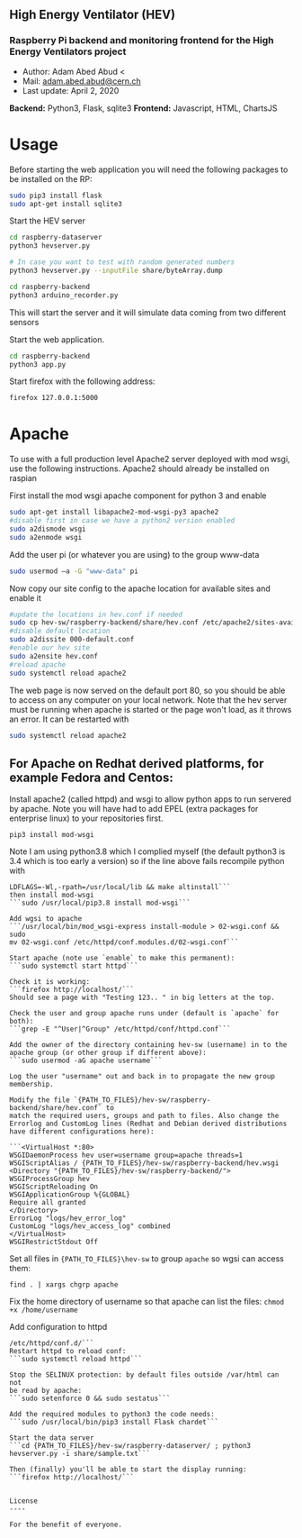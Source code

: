 ## High Energy Ventilator (HEV)

### Raspberry Pi backend and monitoring frontend for the High Energy Ventilators project 

- Author: Adam Abed Abud <
- Mail: adam.abed.abud@cern.ch
- Last update: April 2, 2020


**Backend:** Python3, Flask, sqlite3 
**Frontend:** Javascript, HTML, ChartsJS


# Usage
Before starting the web application you will need the following packages to be installed on the RP:

```sh
sudo pip3 install flask
sudo apt-get install sqlite3
```

Start the HEV server

```sh
cd raspberry-dataserver
python3 hevserver.py

# In case you want to test with random generated numbers
python3 hevserver.py --inputFile share/byteArray.dump
```


```sh
cd raspberry-backend
python3 arduino_recorder.py
```
This will start the server and it will simulate data coming from two different sensors



Start the web application. 

```sh
cd raspberry-backend
python3 app.py
```

Start firefox with the following address:

```sh
firefox 127.0.0.1:5000
```



# Apache
To use with a full production level Apache2 server deployed with mod wsgi, 
use the following instructions. Apache2 should already be installed on raspian

First install the mod wsgi apache component for python 3 and enable
```sh
sudo apt-get install libapache2-mod-wsgi-py3 apache2
#disable first in case we have a python2 version enabled
sudo a2dismode wsgi
sudo a2enmode wsgi
```

Add the user pi (or whatever you are using) to the group www-data

```sh
sudo usermod –a -G "www-data" pi
```

Now copy our site config to the apache location for available sites and enable it
```sh
#update the locations in hev.conf if needed
sudo cp hev-sw/raspberry-backend/share/hev.conf /etc/apache2/sites-available/
#disable default location
sudo a2dissite 000-default.conf
#enable our hev site
sudo a2ensite hev.conf
#reload apache
sudo systemctl reload apache2
```
The web page is now served on the default port 80, so you should be able to access on any computer on your local network.
Note that the hev server must be running when apache is started or the page won't load, as it throws an error. It can be restarted with
```sh
sudo systemctl reload apache2
```

## For Apache on Redhat derived platforms, for example Fedora and Centos: 

Install apache2 (called httpd) and wsgi to allow python apps to run 
servered by apache. Note you will have had to add EPEL (extra packages 
for enterprise linux) to your repositories first. 

```sudo yum install httpd httpd-devel 
pip3 install mod-wsgi 
``` 

Note I am using python3.8 which I complied myself (the default python3 
is 3.4 which is too early a version) so if the line above fails 
recompile python with 

``` ./configure --enable-shared --prefix=/usr/local 
LDFLAGS=-Wl,-rpath=/usr/local/lib && make altinstall``` 
then install mod-wsgi 
```sudo /usr/local/pip3.8 install mod-wsgi``` 

Add wgsi to apache 
```/usr/local/bin/mod_wsgi-express install-module > 02-wsgi.conf && sudo 
mv 02-wsgi.conf /etc/httpd/conf.modules.d/02-wsgi.conf``` 

Start apache (note use `enable` to make this permanent): 
```sudo systemctl start httpd``` 

Check it is working: 
```firefox http://localhost/``` 
Should see a page with "Testing 123.. " in big letters at the top. 

Check the user and group apache runs under (default is `apache` for both): 
```grep -E "^User|^Group" /etc/httpd/conf/httpd.conf``` 

Add the owner of the directory containing hev-sw (username) in to the 
apache group (or other group if different above): 
```sudo usermod -aG apache username``` 

Log the user "username" out and back in to propagate the new group 
membership. 

Modify the file `{PATH_TO_FILES}/hev-sw/raspberry-backend/share/hev.conf` to 
match the required users, groups and path to files. Also change the 
Errorlog and CustomLog lines (Redhat and Debian derived distributions 
have different configurations here): 

```<VirtualHost *:80> 
WSGIDaemonProcess hev user=username group=apache threads=1 
WSGIScriptAlias / {PATH_TO_FILES}/hev-sw/raspberry-backend/hev.wsgi 
<Directory "{PATH_TO_FILES}/hev-sw/raspberry-backend/"> 
WSGIProcessGroup hev 
WSGIScriptReloading On 
WSGIApplicationGroup %{GLOBAL} 
Require all granted 
</Directory> 
ErrorLog "logs/hev_error_log" 
CustomLog "logs/hev_access_log" combined 
</VirtualHost> 
WSGIRestrictStdout Off 
``` 

Set all files in `{PATH_TO_FILES}\hev-sw` to group `apache` so wgsi can 
access them: 
```cd {PATH_TO_FILES}/hev-sw 
find . | xargs chgrp apache 
``` 
Fix the home directory of username so that apache can list the files: 
```chmod +x /home/username``` 

Add configuration to httpd 
```cp {PATH_TO_FILES}/hev-sw/raspberry-backend/shar/hev.conf 
/etc/httpd/conf.d/``` 
Restart httpd to reload conf: 
```sudo systemctl reload httpd``` 

Stop the SELINUX protection: by default files outside /var/html can not 
be read by apache: 
```sudo setenforce 0 && sudo sestatus``` 

Add the required modules to python3 the code needs: 
```sudo /usr/local/bin/pip3 install Flask chardet``` 

Start the data server 
```cd {PATH_TO_FILES}/hev-sw/raspberry-dataserver/ ; python3 
hevserver.py -i share/sample.txt``` 

Then (finally) you'll be able to start the display running: 
```firefox http://localhost/``` 


License
----

For the benefit of everyone.
